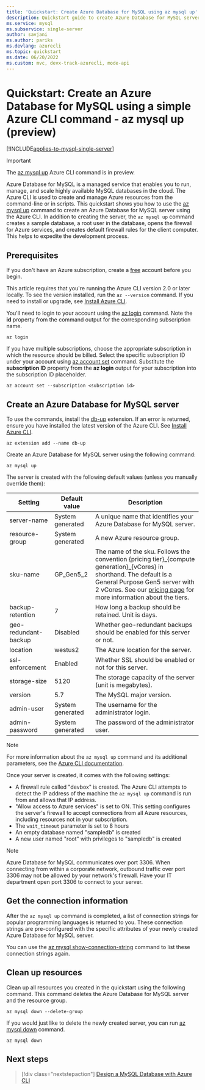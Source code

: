 ```yaml
---
title: 'Quickstart: Create Azure Database for MySQL using az mysql up'
description: Quickstart guide to create Azure Database for MySQL server using Azure CLI (command line interface) up command.
ms.service: mysql
ms.subservice: single-server
author: savjani
ms.author: pariks
ms.devlang: azurecli
ms.topic: quickstart
ms.date: 06/20/2022
ms.custom: mvc, devx-track-azurecli, mode-api
---
```


# Quickstart: Create an Azure Database for MySQL using a simple Azure CLI command - az mysql up (preview)

[!INCLUDE[applies-to-mysql-single-server](../includes/applies-to-mysql-single-server.md)]

> [!IMPORTANT]
> The [az mysql up](/cli/azure/mysql#az-mysql-up) Azure CLI command is in preview.

Azure Database for MySQL is a managed service that enables you to run, manage, and scale highly available MySQL databases in the cloud. The Azure CLI is used to create and manage Azure resources from the command-line or in scripts. This quickstart shows you how to use the [az mysql up](/cli/azure/mysql#az-mysql-up) command to create an Azure Database for MySQL server using the Azure CLI. In addition to creating the server, the `az mysql up` command creates a sample database, a root user in the database, opens the firewall for Azure services, and creates default firewall rules for the client computer. This helps to expedite the development process.

## Prerequisites

If you don't have an Azure subscription, create a [free](https://azure.microsoft.com/free/) account before you begin.

This article requires that you're running the Azure CLI version 2.0 or later locally. To see the version installed, run the `az --version` command. If you need to install or upgrade, see [Install Azure CLI](/cli/azure/install-azure-cli).

You'll need to login to your account using the [az login](/cli/azure/authenticate-azure-cli) command. Note the **id** property from the command output for the corresponding subscription name.

```azurecli
az login
```

If you have multiple subscriptions, choose the appropriate subscription in which the resource should be billed. Select the specific subscription ID under your account using [az account set](/cli/azure/account) command. Substitute the **subscription ID** property from the **az login** output for your subscription into the subscription ID placeholder.

```azurecli
az account set --subscription <subscription id>
```

## Create an Azure Database for MySQL server

To use the commands, install the [db-up](/cli/azure/mysql
) extension. If an error is returned, ensure you have installed the latest version of the Azure CLI. See [Install Azure CLI](/cli/azure/install-azure-cli).

```azurecli
az extension add --name db-up
```

Create an Azure Database for MySQL server using the following command:

```azurecli
az mysql up
```

The server is created with the following default values (unless you manually override them):

**Setting** | **Default value** | **Description**
---|---|---
server-name | System generated | A unique name that identifies your Azure Database for MySQL server.
resource-group | System generated | A new Azure resource group.
sku-name | GP_Gen5_2 | The name of the sku. Follows the convention {pricing tier}\_{compute generation}\_{vCores} in shorthand. The default is a General Purpose Gen5 server with 2 vCores. See our [pricing page](https://azure.microsoft.com/pricing/details/mysql/) for more information about the tiers.
backup-retention | 7 | How long a backup should be retained. Unit is days.
geo-redundant-backup | Disabled | Whether geo-redundant backups should be enabled for this server or not.
location | westus2 | The Azure location for the server.
ssl-enforcement | Enabled | Whether SSL should be enabled or not for this server.
storage-size | 5120 | The storage capacity of the server (unit is megabytes).
version | 5.7 | The MySQL major version.
admin-user | System generated | The username for the administrator login.
admin-password | System generated | The password of the administrator user.

> [!NOTE]
> For more information about the `az mysql up` command and its additional parameters, see the [Azure CLI documentation](/cli/azure/mysql#az-mysql-up).

Once your server is created, it comes with the following settings:

- A firewall rule called "devbox" is created. The Azure CLI attempts to detect the IP address of the machine the `az mysql up` command is run from and allows that IP address.
- "Allow access to Azure services" is set to ON. This setting configures the server's firewall to accept connections from all Azure resources, including resources not in your subscription.
- The `wait_timeout` parameter is set to 8 hours
- An empty database named "sampledb" is created
- A new user named "root" with privileges to "sampledb" is created

> [!NOTE]
> Azure Database for MySQL communicates over port 3306. When connecting from within a corporate network, outbound traffic over port 3306 may not be allowed by your network's firewall. Have your IT department open port 3306 to connect to your server.

## Get the connection information

After the `az mysql up` command is completed, a list of connection strings for popular programming languages is returned to you. These connection strings are pre-configured with the specific attributes of your newly created Azure Database for MySQL server.

You can use the [az mysql show-connection-string](/cli/azure/mysql#az-mysql-show-connection-string) command to list these connection strings again.

## Clean up resources

Clean up all resources you created in the quickstart using the following command. This command deletes the Azure Database for MySQL server and the resource group.

```azurecli
az mysql down --delete-group
```

If you would just like to delete the newly created server, you can run [az mysql down](/cli/azure/mysql#az-mysql-down) command.

```azurecli
az mysql down
```

## Next steps

> [!div class="nextstepaction"]
> [Design a MySQL Database with Azure CLI](./tutorial-design-database-using-cli.md)
